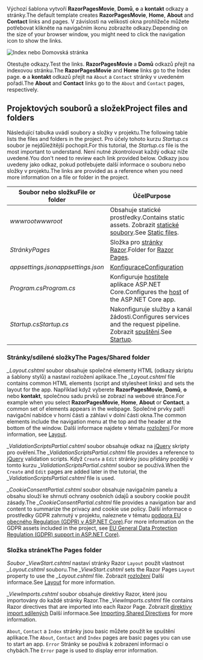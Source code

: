 <span data-ttu-id="2cfeb-101">Výchozí šablona vytvoří **RazorPagesMovie**, **Domů**, **o** a **kontakt** odkazy a stránky.</span><span class="sxs-lookup"><span data-stu-id="2cfeb-101">The default template creates **RazorPagesMovie**, **Home**, **About** and **Contact** links and pages.</span></span> <span data-ttu-id="2cfeb-102">V závislosti na velikosti okna prohlížeče můžete potřebovat klikněte na navigačním ikonu zobrazíte odkazy.</span><span class="sxs-lookup"><span data-stu-id="2cfeb-102">Depending on the size of your browser window, you might need to click the navigation icon to show the links.</span></span>

![Index nebo Domovská stránka](~/tutorials/razor-pages/razor-pages-start/_static/home2.png)

<span data-ttu-id="2cfeb-104">Otestujte odkazy.</span><span class="sxs-lookup"><span data-stu-id="2cfeb-104">Test the links.</span></span> <span data-ttu-id="2cfeb-105">**RazorPagesMovie** a **Domů** odkazů přejít na indexovou stránku.</span><span class="sxs-lookup"><span data-stu-id="2cfeb-105">The **RazorPagesMovie** and **Home** links go to the Index page.</span></span> <span data-ttu-id="2cfeb-106">**o** a **kontakt** odkazů přejít na `About` a `Contact` stránky v uvedeném pořadí.</span><span class="sxs-lookup"><span data-stu-id="2cfeb-106">The **About** and **Contact** links go to the `About` and `Contact` pages, respectively.</span></span>

## <a name="project-files-and-folders"></a><span data-ttu-id="2cfeb-107">Projektových souborů a složek</span><span class="sxs-lookup"><span data-stu-id="2cfeb-107">Project files and folders</span></span>

<span data-ttu-id="2cfeb-108">Následující tabulka uvádí soubory a složky v projektu.</span><span class="sxs-lookup"><span data-stu-id="2cfeb-108">The following table lists the files and folders in the project.</span></span> <span data-ttu-id="2cfeb-109">Pro účely tohoto kurzu *Startup.cs* soubor je nejdůležitější pochopit.</span><span class="sxs-lookup"><span data-stu-id="2cfeb-109">For this tutorial, the *Startup.cs* file is the most important to understand.</span></span> <span data-ttu-id="2cfeb-110">Není nutné zkontrolovat každý odkaz níže uvedené.</span><span class="sxs-lookup"><span data-stu-id="2cfeb-110">You don't need to review each link provided below.</span></span> <span data-ttu-id="2cfeb-111">Odkazy jsou uvedeny jako odkaz, pokud potřebujete další informace o souboru nebo složky v projektu.</span><span class="sxs-lookup"><span data-stu-id="2cfeb-111">The links are provided as a reference when you need more information on a file or folder in the project.</span></span>

| <span data-ttu-id="2cfeb-112">Soubor nebo složku</span><span class="sxs-lookup"><span data-stu-id="2cfeb-112">File or folder</span></span> | <span data-ttu-id="2cfeb-113">Účel</span><span class="sxs-lookup"><span data-stu-id="2cfeb-113">Purpose</span></span> |
| -------------- | ------- |
| <span data-ttu-id="2cfeb-114">*wwwroot*</span><span class="sxs-lookup"><span data-stu-id="2cfeb-114">*wwwroot*</span></span> | <span data-ttu-id="2cfeb-115">Obsahuje statické prostředky.</span><span class="sxs-lookup"><span data-stu-id="2cfeb-115">Contains static assets.</span></span> <span data-ttu-id="2cfeb-116">Zobrazit [statické soubory](xref:fundamentals/static-files).</span><span class="sxs-lookup"><span data-stu-id="2cfeb-116">See [Static files](xref:fundamentals/static-files).</span></span> |
| <span data-ttu-id="2cfeb-117">*Stránky*</span><span class="sxs-lookup"><span data-stu-id="2cfeb-117">*Pages*</span></span> | <span data-ttu-id="2cfeb-118">Složka pro [stránky Razor](xref:razor-pages/index).</span><span class="sxs-lookup"><span data-stu-id="2cfeb-118">Folder for [Razor Pages](xref:razor-pages/index).</span></span> |
| <span data-ttu-id="2cfeb-119">*appsettings.json*</span><span class="sxs-lookup"><span data-stu-id="2cfeb-119">*appsettings.json*</span></span> | [<span data-ttu-id="2cfeb-120">Konfigurace</span><span class="sxs-lookup"><span data-stu-id="2cfeb-120">Configuration</span></span>](xref:fundamentals/configuration/index) |
| <span data-ttu-id="2cfeb-121">*Program.cs*</span><span class="sxs-lookup"><span data-stu-id="2cfeb-121">*Program.cs*</span></span> | <span data-ttu-id="2cfeb-122">Konfiguruje [hostitele](xref:fundamentals/host/index) aplikace ASP.NET Core.</span><span class="sxs-lookup"><span data-stu-id="2cfeb-122">Configures the [host](xref:fundamentals/host/index) of the ASP.NET Core app.</span></span> |
| <span data-ttu-id="2cfeb-123">*Startup.cs*</span><span class="sxs-lookup"><span data-stu-id="2cfeb-123">*Startup.cs*</span></span> | <span data-ttu-id="2cfeb-124">Nakonfiguruje služby a kanál žádosti.</span><span class="sxs-lookup"><span data-stu-id="2cfeb-124">Configures services and the request pipeline.</span></span> <span data-ttu-id="2cfeb-125">Zobrazit [spuštění](xref:fundamentals/startup).</span><span class="sxs-lookup"><span data-stu-id="2cfeb-125">See [Startup](xref:fundamentals/startup).</span></span> |

### <a name="the-pagesshared-folder"></a><span data-ttu-id="2cfeb-126">Stránky/sdílené složky</span><span class="sxs-lookup"><span data-stu-id="2cfeb-126">The Pages/Shared folder</span></span>

<span data-ttu-id="2cfeb-127">*_Layout.cshtml* soubor obsahuje společné elementy HTML (odkazy skriptu a šablony stylů) a nastaví rozložení aplikace.</span><span class="sxs-lookup"><span data-stu-id="2cfeb-127">The *_Layout.cshtml* file contains common HTML elements (script and stylesheet links) and sets the layout for the app.</span></span> <span data-ttu-id="2cfeb-128">Například když vyberete **RazorPagesMovie**, **Domů**, **o** nebo **kontakt**, společnou sadu prvků se zobrazí na webové stránce.</span><span class="sxs-lookup"><span data-stu-id="2cfeb-128">For example when you select **RazorPagesMovie**, **Home**, **About** or **Contact**, a common set of elements appears in the webpage.</span></span> <span data-ttu-id="2cfeb-129">Společné prvky patří navigační nabídce v horní části a záhlaví v dolní části okna.</span><span class="sxs-lookup"><span data-stu-id="2cfeb-129">The common elements include the navigation menu at the top and the header at the bottom of the window.</span></span> <span data-ttu-id="2cfeb-130">Další informace najdete v tématu [rozložení](xref:mvc/views/layout).</span><span class="sxs-lookup"><span data-stu-id="2cfeb-130">For more information, see [Layout](xref:mvc/views/layout).</span></span>

<span data-ttu-id="2cfeb-131">*_ValidationScriptsPartial.cshtml* soubor obsahuje odkaz na [jQuery](https://jquery.com/) skripty pro ověření.</span><span class="sxs-lookup"><span data-stu-id="2cfeb-131">The *_ValidationScriptsPartial.cshtml* file provides a reference to [jQuery](https://jquery.com/) validation scripts.</span></span> <span data-ttu-id="2cfeb-132">Když `Create` a `Edit` stránky jsou přidány později v tomto kurzu *_ValidationScriptsPartial.cshtml* soubor se používá.</span><span class="sxs-lookup"><span data-stu-id="2cfeb-132">When the `Create` and `Edit` pages are added later in the tutorial, the *_ValidationScriptsPartial.cshtml* file is used.</span></span>

<span data-ttu-id="2cfeb-133">*_CookieConsentPartial.cshtml* soubor obsahuje navigačním panelu a obsahu slouží ke shrnutí ochrany osobních údajů a soubory cookie použít zásady.</span><span class="sxs-lookup"><span data-stu-id="2cfeb-133">The *_CookieConsentPartial.cshtml* file provides a navigation bar and content to summarize the privacy and cookie use policy.</span></span> <span data-ttu-id="2cfeb-134">Další informace o prostředky GDPR zahrnutý v projektu, naleznete v tématu [podpora EU obecného Regulation (GDPR) v ASP.NET Core)](xref:security/gdpr).</span><span class="sxs-lookup"><span data-stu-id="2cfeb-134">For more information on the GDPR assets included in the project, see [EU General Data Protection Regulation (GDPR) support in ASP.NET Core)](xref:security/gdpr).</span></span>

### <a name="the-pages-folder"></a><span data-ttu-id="2cfeb-135">Složka stránek</span><span class="sxs-lookup"><span data-stu-id="2cfeb-135">The Pages folder</span></span>

<span data-ttu-id="2cfeb-136">*Soubor _ViewStart.cshtml* nastaví stránky Razor `Layout` použít vlastnost *_Layout.cshtml* souboru.</span><span class="sxs-lookup"><span data-stu-id="2cfeb-136">The *_ViewStart.cshtml* sets the Razor Pages `Layout` property to use the *_Layout.cshtml* file.</span></span> <span data-ttu-id="2cfeb-137">Zobrazit [rozložení](xref:mvc/views/layout) Další informace.</span><span class="sxs-lookup"><span data-stu-id="2cfeb-137">See [Layout](xref:mvc/views/layout) for more information.</span></span>

<span data-ttu-id="2cfeb-138">*_ViewImports.cshtml* soubor obsahuje direktivy Razor, které jsou importovány do každé stránky Razor.</span><span class="sxs-lookup"><span data-stu-id="2cfeb-138">The *_ViewImports.cshtml* file contains Razor directives that are imported into each Razor Page.</span></span> <span data-ttu-id="2cfeb-139">Zobrazit [direktivy import sdílených](xref:mvc/views/layout#importing-shared-directives) Další informace.</span><span class="sxs-lookup"><span data-stu-id="2cfeb-139">See [Importing Shared Directives](xref:mvc/views/layout#importing-shared-directives) for more information.</span></span>

<span data-ttu-id="2cfeb-140">`About`, `Contact` a `Index` stránky jsou basic můžete použít ke spuštění aplikace.</span><span class="sxs-lookup"><span data-stu-id="2cfeb-140">The `About`, `Contact` and `Index` pages are basic pages you can use to start an app.</span></span> <span data-ttu-id="2cfeb-141">`Error` Stránky se používá k zobrazení informací o chybách.</span><span class="sxs-lookup"><span data-stu-id="2cfeb-141">The `Error` page is used to display error information.</span></span>
